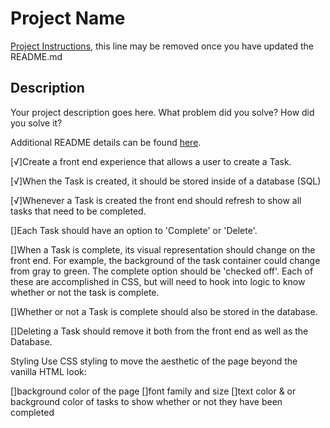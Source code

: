 # Project Name

[Project Instructions](./INSTRUCTIONS.md), this line may be removed once you have updated the README.md

## Description

Your project description goes here. What problem did you solve? How did you solve it?

Additional README details can be found [here](https://github.com/PrimeAcademy/readme-template/blob/master/README.md).




[√]Create a front end experience that allows a user to create a Task.

[√]When the Task is created, it should be stored inside of a database (SQL)

[√]Whenever a Task is created the front end should refresh to show all tasks that need to be completed.

[]Each Task should have an option to 'Complete' or 'Delete'.

[]When a Task is complete, its visual representation should change on the front end. For example, the background of the task container could change from gray to green. The complete option should be 'checked off'. Each of these are accomplished in CSS, but will need to hook into logic to know whether or not the task is complete.

[]Whether or not a Task is complete should also be stored in the database.

[]Deleting a Task should remove it both from the front end as well as the Database.

Styling
Use CSS styling to move the aesthetic of the page beyond the vanilla HTML look:

[]background color of the page
[]font family and size
[]text color & or background color of tasks to show whether or not they have been completed